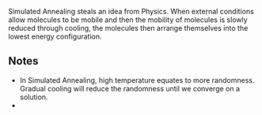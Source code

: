 Simulated Annealing steals an idea from Physics. When external conditions allow molecules to be mobile and then the mobility of molecules is slowly reduced through cooling, the molecules then arrange themselves into the lowest energy configuration.

## Notes

* In Simulated Annealing, high temperature equates to more randomness. Gradual cooling will reduce the randomness until we converge on a solution.
* 